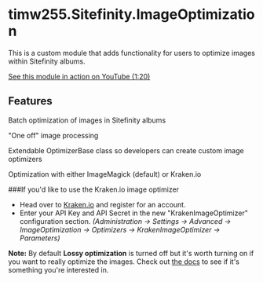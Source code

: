 # timw255.Sitefinity.ImageOptimization

This is a custom module that adds functionality for users to optimize images within Sitefinity albums.

[See this module in action on YouTube (1:20)](https://www.youtube.com/watch?v=jG3Vy_I58bs)

## Features

Batch optimization of images in Sitefinity albums

"One off" image processing

Extendable OptimizerBase class so developers can create custom image optimizers

Optimization with either ImageMagick (default) or Kraken.io

###If you'd like to use the Kraken.io image optimizer
* Head over to [Kraken.io](https://kraken.io/) and register for an account.
* Enter your API Key and API Secret in the new "KrakenImageOptimizer" configuration section. _(Administration -> Settings -> Advanced -> ImageOptimization -> Optimizers -> KrakenImageOptimizer -> Parameters)_

**Note:** By default **Lossy optimization** is turned off but it's worth turning on if you want to really optimize the images. Check out [the docs](https://kraken.io/docs/lossy-optimization) to see if it's something you're interested in.
